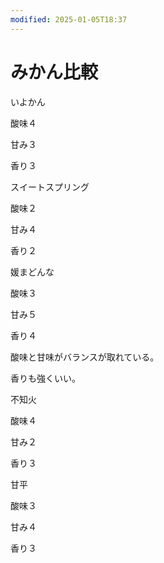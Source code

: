 ```yaml
---
modified: 2025-01-05T18:37
---
```

# みかん比較

いよかん

酸味４

甘み３

香り３

スイートスプリング

酸味２

甘み４

香り２

媛まどんな

酸味３

甘み５

香り４

酸味と甘味がバランスが取れている。

香りも強くいい。

不知火

酸味４

甘み２

香り３

甘平

酸味３

甘み４

香り３